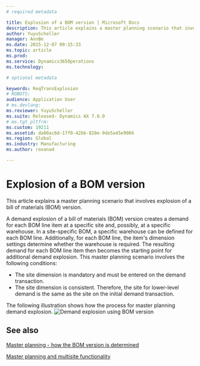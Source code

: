 ```yaml
---
# required metadata

title: Explosion of a BOM version | Microsoft Docs
description: This article explains a master planning scenario that involves explosion of a bill of materials (BOM) version.
author: YuyuScheller
manager: AnnBe
ms.date: 2015-12-07 09:15:33
ms.topic: article
ms.prod: 
ms.service: Dynamics365Operations
ms.technology: 

# optional metadata

keywords: ReqTransExplosion
# ROBOTS: 
audience: Application User
# ms.devlang: 
ms.reviewer: YuyuScheller
ms.suite: Released- Dynamics AX 7.0.0
# ms.tgt_pltfrm: 
ms.custom: 19211
ms.assetid: da80ac6d-17f0-42bb-820e-9de5a45e9066
ms.region: Global
ms.industry: Manufacturing
ms.author: roxanad

---
```


# Explosion of a BOM version

This article explains a master planning scenario that involves explosion of a bill of materials (BOM) version.

A demand explosion of a bill of materials (BOM) version creates a demand for each BOM line item at a specific site and, possibly, at a specific warehouse. In a site-specific BOM, a specific warehouse can be defined for each BOM line. Additionally, for each BOM line, the item's dimension settings determine whether the warehouse is required. The resulting demand for each BOM line item then becomes the starting point for additional demand explosion. This master planning scenario involves the following conditions:

-   The site dimension is mandatory and must be entered on the demand transaction.
-   The site dimension is consistent. Therefore, the site for lower-level demand is the same as the site on the initial demand transaction.

The following illustration shows how the process for master planning demand explosion. ![Demand explosion using BOM version](./media/multisitedemandexplosionscenariousingbomversion.gif)

See also
--------

[Master planning - how the BOM version is determined](https://docs.microsoft.com/en-us/dynamics365/operations/manufacturing/master-planning/master-planning-how-the-bom-version-is-determined)

[Master planning and multisite functionality](https://docs.microsoft.com/en-us/dynamics365/operations/manufacturing/master-planning/master-planning-and-multisite-functionality)


